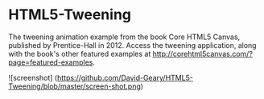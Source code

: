 HTML5-Tweening
==============

The tweening animation example from the book Core HTML5 Canvas, published by Prentice-Hall in 2012. Access the tweening application, along with the book's other featured examples at http://corehtml5canvas.com/?page=featured-examples.


![screenshot]
(https://github.com/David-Geary/HTML5-Tweening/blob/master/screen-shot.png)
